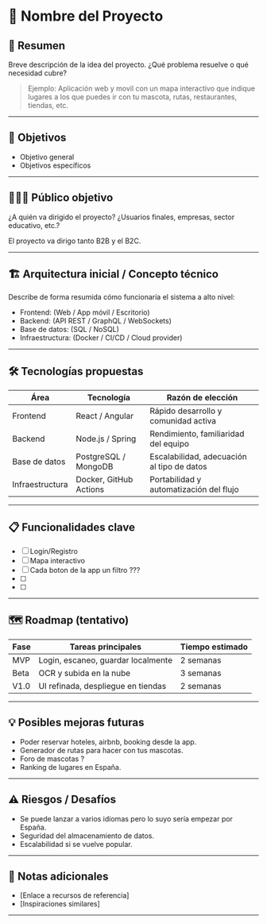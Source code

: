 # 📌 Nombre del Proyecto

## 🧠 Resumen
Breve descripción de la idea del proyecto. ¿Qué problema resuelve o qué necesidad cubre?

> Ejemplo: Aplicación web y movil con un mapa interactivo que indique lugares a los que puedes ir con tu mascota, rutas, restaurantes, tiendas, etc.

---

## 🎯 Objetivos
- Objetivo general
- Objetivos específicos

---

## 🧑‍🤝‍🧑 Público objetivo
¿A quién va dirigido el proyecto? ¿Usuarios finales, empresas, sector educativo, etc.?

El proyecto va dirigo tanto B2B y el B2C.

---

## 🏗️ Arquitectura inicial / Concepto técnico
Describe de forma resumida cómo funcionaría el sistema a alto nivel:

- Frontend: (Web / App móvil / Escritorio)
- Backend: (API REST / GraphQL / WebSockets)
- Base de datos: (SQL / NoSQL)
- Infraestructura: (Docker / CI/CD / Cloud provider)

---

## 🛠️ Tecnologías propuestas
| Área         | Tecnología     | Razón de elección                        |
|--------------|----------------|------------------------------------------|
| Frontend     | React / Angular | Rápido desarrollo y comunidad activa     |
| Backend      | Node.js / Spring| Rendimiento, familiaridad del equipo     |
| Base de datos| PostgreSQL / MongoDB | Escalabilidad, adecuación al tipo de datos |
| Infraestructura| Docker, GitHub Actions | Portabilidad y automatización del flujo |

---

## 📋 Funcionalidades clave
- [ ] Login/Registro
- [ ] Mapa interactivo
- [ ] Cada boton de la app un filtro ???
- [ ] 
- [ ] 

---

## 🗺️ Roadmap (tentativo)
| Fase | Tareas principales | Tiempo estimado |
|------|--------------------|-----------------|
| MVP  | Login, escaneo, guardar localmente | 2 semanas |
| Beta | OCR y subida en la nube | 3 semanas |
| V1.0 | UI refinada, despliegue en tiendas | 2 semanas |

---

## 💡 Posibles mejoras futuras
- Poder reservar hoteles, airbnb, booking desde la app.
- Generador de rutas para hacer con tus mascotas.
- Foro de mascotas ?
- Ranking de lugares en España.


---

## ⚠️ Riesgos / Desafíos
- Se puede lanzar a varios idiomas pero lo suyo sería empezar por España.
- Seguridad del almacenamiento de datos.
- Escalabilidad si se vuelve popular.

---

## 🔖 Notas adicionales
- [Enlace a recursos de referencia]
- [Inspiraciones similares]

---
